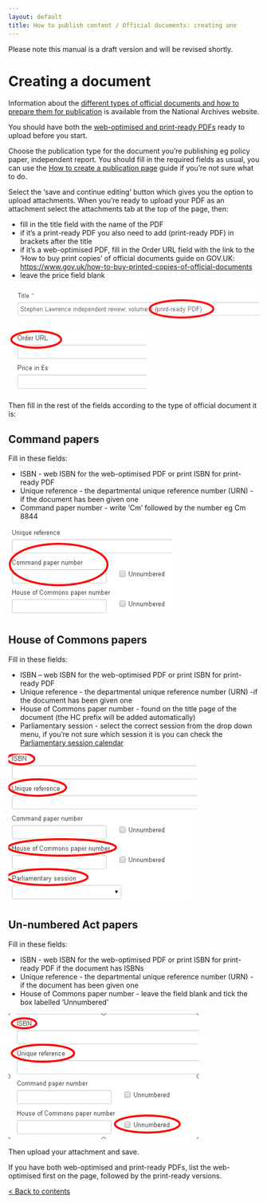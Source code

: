 ```yaml
---
layout: default
title: How to publish content / Official documents: creating one
---
```


Please note this manual is a draft version and will be revised shortly.

# Creating a document

Information about the [different types of official documents and how to prepare them for publication](http://nationalarchives.gov.uk/information-management/our-services/types-of-parliamentary-papers.htm) is available from the National Archives website.
 
You should have both the [web-optimised and print-ready PDFs](http://nationalarchives.gov.uk/information-management/our-services/publishing-parliamentary-papers.htm) ready to upload before you start.
 
Choose the publication type for the document you’re publishing eg policy paper, independent report. You should fill in the required fields as usual, you can use the [How to create a publication page](http://www.google.com/url?q=http%3A%2F%2Falphagov.github.io%2Finside-government-admin-guide%2Fcreating-documents%2Fcreate-a-new-doc.html&sa=D&sntz=1&usg=AFQjCNGgbHIDA4xQUz-A9dZxgpnBknlLRQ) guide if you’re not sure what to do.

Select the ‘save and continue editing’ button which gives you the option to upload attachments. When you’re ready to upload your PDF as an attachment select the attachments tab at the top of the page, then:

* fill in the title field with the name of the PDF
* if it’s a print-ready PDF you also need to add (print-ready PDF) in brackets after the title
* if it’s a web-optimised PDF, fill in the Order URL field with the link to the ‘How to buy print copies’ of official documents guide on GOV.UK: https://www.gov.uk/how-to-buy-printed-copies-of-official-documents
* leave the price field blank

![Print-ready PDF](print-ready-PDF.png)

![Order URL](order-URL.png)

Then fill in the rest of the fields according to the type of official document it is:

## Command papers

Fill in these fields:

* ISBN - web ISBN for the web-optimised PDF or print ISBN for print-ready PDF
* Unique reference - the departmental unique reference number (URN) - if the document has been given one
* Command paper number - write ‘Cm’ followed by the number eg Cm 8844

![Command paper](command-paper.png)

## House of Commons papers

Fill in these fields:

* ISBN – web ISBN for the web-optimised PDF or print ISBN for print-ready PDF
* Unique reference - the departmental unique reference number (URN) -if the document has been given one
* House of Commons paper number - found on the title page of the document (the HC prefix will be added automatically)
* Parliamentary session - select the correct session from the drop down menu, if you’re not sure which session it is you can check the [Parliamentary session calendar](http://www.google.com/url?q=http%3A%2F%2Fwww.parliament.uk%2Fabout%2Ffaqs%2Fhouse-of-commons-faqs%2Fbusiness-faq-page%2Frecess-dates%2F&sa=D&sntz=1&usg=AFQjCNGbLsQQzh-IXQOutEVUQAXDqn9hkA)

![House of Commons papers](house-of-commons.png)

## Un-numbered Act papers

Fill in these fields:

* ISBN - web ISBN for the web-optimised PDF or print ISBN for print-ready PDF if the document has ISBNs
* Unique reference - the departmental unique reference number (URN) - if the document has been given one
* House of Commons paper number - leave the field blank and tick the box labelled ‘Unnumbered’

![Un-numbered Act papers](unnumbered-act-papers.png)

Then upload your attachment and save.
 
If you have both web-optimised and print-ready PDFs, list the web-optimised first on the page, followed by the print-ready versions.

[< Back to contents](http://alphagov.github.io/inside-government-admin-guide/)



